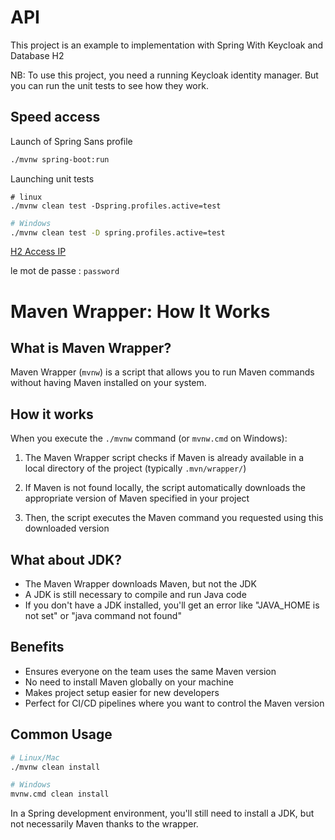 # API

This project is an example to implementation with Spring With Keycloak and Database H2

NB: To use this project, you need a running Keycloak identity manager. But you can run the unit tests to see how they
work.

## Speed access

Launch of Spring Sans profile

````bash
./mvnw spring-boot:run
````

Launching unit tests

````shell
# linux
./mvnw clean test -Dspring.profiles.active=test
````

````bash
# Windows
./mvnw clean test -D spring.profiles.active=test
````

[H2 Access IP](http://localhost:8080/h2-console)

le mot de passe : ``password``

# Maven Wrapper: How It Works

## What is Maven Wrapper?

Maven Wrapper (`mvnw`) is a script that allows you to run Maven commands without having Maven installed on your system.

## How it works

When you execute the `./mvnw` command (or `mvnw.cmd` on Windows):

1. The Maven Wrapper script checks if Maven is already available in a local directory of the project (typically
   `.mvn/wrapper/`)

2. If Maven is not found locally, the script automatically downloads the appropriate version of Maven specified in your
   project

3. Then, the script executes the Maven command you requested using this downloaded version

## What about JDK?

* The Maven Wrapper downloads Maven, but not the JDK
* A JDK is still necessary to compile and run Java code
* If you don't have a JDK installed, you'll get an error like "JAVA_HOME is not set" or "java command not found"

## Benefits

* Ensures everyone on the team uses the same Maven version
* No need to install Maven globally on your machine
* Makes project setup easier for new developers
* Perfect for CI/CD pipelines where you want to control the Maven version

## Common Usage

```bash
# Linux/Mac
./mvnw clean install

# Windows
mvnw.cmd clean install
```

In a Spring development environment, you'll still need to install a JDK, but not necessarily Maven thanks to the
wrapper.